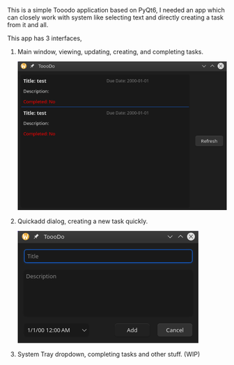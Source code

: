 This is a simple Tooodo application based on PyQt6,
I needed an app which can closely work with system like selecting text and directly creating a task from it and all.

This app has 3 interfaces,
1. Main window, viewing, updating, creating, and completing tasks.

   ![Screenshot of main window.](https://github.com/Hellorge/ToooDo/blob/master/imgs/mainwindow.png)

2. Quickadd dialog, creating a new task quickly.

   ![Screenshot of Quickadd dialog.](https://github.com/Hellorge/ToooDo/blob/master/imgs/quickadddialog.png)

3. System Tray dropdown, completing tasks and other stuff. (WIP)
